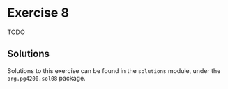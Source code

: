 # Exercise 8

TODO


## Solutions

Solutions to this exercise can be found in the `solutions`
module, under the `org.pg4200.sol08` package.

